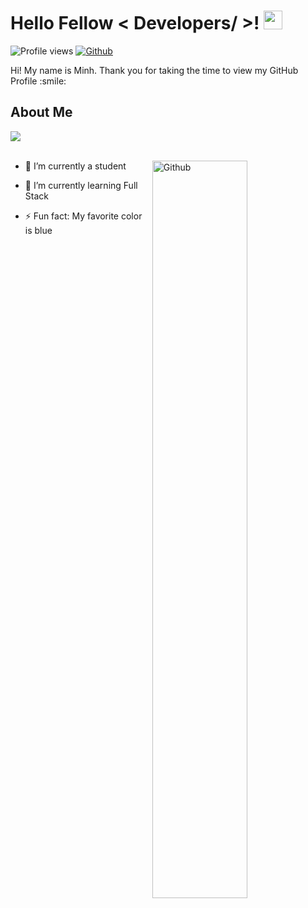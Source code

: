 
<h1> Hello Fellow < Developers/ >! <img src = "https://raw.githubusercontent.com/MartinHeinz/MartinHeinz/master/wave.gif" width = 30px> </h1>
<p align='center'>
</p>


![Profile views](https://visitor-badge.glitch.me/badge?page_id=StartingFrom101.StartingFrom101)
[![Github](https://img.shields.io/github/followers/StartingFrom101?label=Follow&style=social)](https://github.com/StartingFrom101)

<div size='20px'> Hi! My name is Minh. Thank you for taking the time to view my GitHub Profile :smile: 
</div>

<h2> About Me </h2>
  
<img src="https://user-images.githubusercontent.com/73097560/115834477-dbab4500-a447-11eb-908a-139a6edaec5c.gif"><br><br>

<img width="55%" align="right" alt="Github" src="https://raw.githubusercontent.com/onimur/.github/master/.resources/git-header.svg" />

- 🔭 I’m currently a student
  
- 🌱 I’m currently learning Full Stack
  
- ⚡ Fun fact: My favorite color is blue

<!---
StartingFrom101/StartingFrom101 is a ✨ special ✨ repository because its `README.md` (this file) appears on your GitHub profile.
You can click the Preview link to take a look at your changes.
--->
